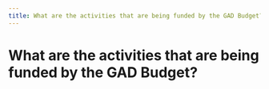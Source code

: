 ```yaml
---
title: What are the activities that are being funded by the GAD Budget?
---
```


# What are the activities that are being funded by the GAD Budget?
